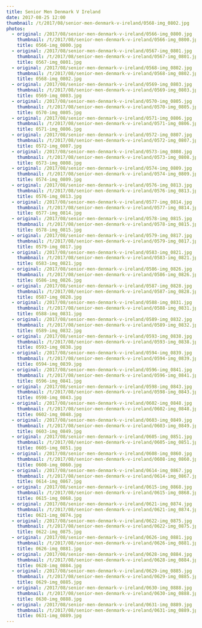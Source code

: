 ```yaml
---
title: Senior Men Denmark V Ireland
date: 2017-08-25 12:00
thumbnail: /t/2017/08/senior-men-denmark-v-ireland/0568-img_0802.jpg
photos:
  - original: /2017/08/senior-men-denmark-v-ireland/0566-img_0800.jpg
    thumbnail: /t/2017/08/senior-men-denmark-v-ireland/0566-img_0800.jpg
    title: 0566-img_0800.jpg
  - original: /2017/08/senior-men-denmark-v-ireland/0567-img_0801.jpg
    thumbnail: /t/2017/08/senior-men-denmark-v-ireland/0567-img_0801.jpg
    title: 0567-img_0801.jpg
  - original: /2017/08/senior-men-denmark-v-ireland/0568-img_0802.jpg
    thumbnail: /t/2017/08/senior-men-denmark-v-ireland/0568-img_0802.jpg
    title: 0568-img_0802.jpg
  - original: /2017/08/senior-men-denmark-v-ireland/0569-img_0803.jpg
    thumbnail: /t/2017/08/senior-men-denmark-v-ireland/0569-img_0803.jpg
    title: 0569-img_0803.jpg
  - original: /2017/08/senior-men-denmark-v-ireland/0570-img_0805.jpg
    thumbnail: /t/2017/08/senior-men-denmark-v-ireland/0570-img_0805.jpg
    title: 0570-img_0805.jpg
  - original: /2017/08/senior-men-denmark-v-ireland/0571-img_0806.jpg
    thumbnail: /t/2017/08/senior-men-denmark-v-ireland/0571-img_0806.jpg
    title: 0571-img_0806.jpg
  - original: /2017/08/senior-men-denmark-v-ireland/0572-img_0807.jpg
    thumbnail: /t/2017/08/senior-men-denmark-v-ireland/0572-img_0807.jpg
    title: 0572-img_0807.jpg
  - original: /2017/08/senior-men-denmark-v-ireland/0573-img_0808.jpg
    thumbnail: /t/2017/08/senior-men-denmark-v-ireland/0573-img_0808.jpg
    title: 0573-img_0808.jpg
  - original: /2017/08/senior-men-denmark-v-ireland/0574-img_0809.jpg
    thumbnail: /t/2017/08/senior-men-denmark-v-ireland/0574-img_0809.jpg
    title: 0574-img_0809.jpg
  - original: /2017/08/senior-men-denmark-v-ireland/0576-img_0813.jpg
    thumbnail: /t/2017/08/senior-men-denmark-v-ireland/0576-img_0813.jpg
    title: 0576-img_0813.jpg
  - original: /2017/08/senior-men-denmark-v-ireland/0577-img_0814.jpg
    thumbnail: /t/2017/08/senior-men-denmark-v-ireland/0577-img_0814.jpg
    title: 0577-img_0814.jpg
  - original: /2017/08/senior-men-denmark-v-ireland/0578-img_0815.jpg
    thumbnail: /t/2017/08/senior-men-denmark-v-ireland/0578-img_0815.jpg
    title: 0578-img_0815.jpg
  - original: /2017/08/senior-men-denmark-v-ireland/0579-img_0817.jpg
    thumbnail: /t/2017/08/senior-men-denmark-v-ireland/0579-img_0817.jpg
    title: 0579-img_0817.jpg
  - original: /2017/08/senior-men-denmark-v-ireland/0583-img_0821.jpg
    thumbnail: /t/2017/08/senior-men-denmark-v-ireland/0583-img_0821.jpg
    title: 0583-img_0821.jpg
  - original: /2017/08/senior-men-denmark-v-ireland/0586-img_0826.jpg
    thumbnail: /t/2017/08/senior-men-denmark-v-ireland/0586-img_0826.jpg
    title: 0586-img_0826.jpg
  - original: /2017/08/senior-men-denmark-v-ireland/0587-img_0828.jpg
    thumbnail: /t/2017/08/senior-men-denmark-v-ireland/0587-img_0828.jpg
    title: 0587-img_0828.jpg
  - original: /2017/08/senior-men-denmark-v-ireland/0588-img_0831.jpg
    thumbnail: /t/2017/08/senior-men-denmark-v-ireland/0588-img_0831.jpg
    title: 0588-img_0831.jpg
  - original: /2017/08/senior-men-denmark-v-ireland/0589-img_0832.jpg
    thumbnail: /t/2017/08/senior-men-denmark-v-ireland/0589-img_0832.jpg
    title: 0589-img_0832.jpg
  - original: /2017/08/senior-men-denmark-v-ireland/0593-img_0838.jpg
    thumbnail: /t/2017/08/senior-men-denmark-v-ireland/0593-img_0838.jpg
    title: 0593-img_0838.jpg
  - original: /2017/08/senior-men-denmark-v-ireland/0594-img_0839.jpg
    thumbnail: /t/2017/08/senior-men-denmark-v-ireland/0594-img_0839.jpg
    title: 0594-img_0839.jpg
  - original: /2017/08/senior-men-denmark-v-ireland/0596-img_0841.jpg
    thumbnail: /t/2017/08/senior-men-denmark-v-ireland/0596-img_0841.jpg
    title: 0596-img_0841.jpg
  - original: /2017/08/senior-men-denmark-v-ireland/0598-img_0843.jpg
    thumbnail: /t/2017/08/senior-men-denmark-v-ireland/0598-img_0843.jpg
    title: 0598-img_0843.jpg
  - original: /2017/08/senior-men-denmark-v-ireland/0602-img_0848.jpg
    thumbnail: /t/2017/08/senior-men-denmark-v-ireland/0602-img_0848.jpg
    title: 0602-img_0848.jpg
  - original: /2017/08/senior-men-denmark-v-ireland/0603-img_0849.jpg
    thumbnail: /t/2017/08/senior-men-denmark-v-ireland/0603-img_0849.jpg
    title: 0603-img_0849.jpg
  - original: /2017/08/senior-men-denmark-v-ireland/0605-img_0851.jpg
    thumbnail: /t/2017/08/senior-men-denmark-v-ireland/0605-img_0851.jpg
    title: 0605-img_0851.jpg
  - original: /2017/08/senior-men-denmark-v-ireland/0608-img_0860.jpg
    thumbnail: /t/2017/08/senior-men-denmark-v-ireland/0608-img_0860.jpg
    title: 0608-img_0860.jpg
  - original: /2017/08/senior-men-denmark-v-ireland/0614-img_0867.jpg
    thumbnail: /t/2017/08/senior-men-denmark-v-ireland/0614-img_0867.jpg
    title: 0614-img_0867.jpg
  - original: /2017/08/senior-men-denmark-v-ireland/0615-img_0868.jpg
    thumbnail: /t/2017/08/senior-men-denmark-v-ireland/0615-img_0868.jpg
    title: 0615-img_0868.jpg
  - original: /2017/08/senior-men-denmark-v-ireland/0621-img_0874.jpg
    thumbnail: /t/2017/08/senior-men-denmark-v-ireland/0621-img_0874.jpg
    title: 0621-img_0874.jpg
  - original: /2017/08/senior-men-denmark-v-ireland/0622-img_0875.jpg
    thumbnail: /t/2017/08/senior-men-denmark-v-ireland/0622-img_0875.jpg
    title: 0622-img_0875.jpg
  - original: /2017/08/senior-men-denmark-v-ireland/0626-img_0881.jpg
    thumbnail: /t/2017/08/senior-men-denmark-v-ireland/0626-img_0881.jpg
    title: 0626-img_0881.jpg
  - original: /2017/08/senior-men-denmark-v-ireland/0628-img_0884.jpg
    thumbnail: /t/2017/08/senior-men-denmark-v-ireland/0628-img_0884.jpg
    title: 0628-img_0884.jpg
  - original: /2017/08/senior-men-denmark-v-ireland/0629-img_0885.jpg
    thumbnail: /t/2017/08/senior-men-denmark-v-ireland/0629-img_0885.jpg
    title: 0629-img_0885.jpg
  - original: /2017/08/senior-men-denmark-v-ireland/0630-img_0888.jpg
    thumbnail: /t/2017/08/senior-men-denmark-v-ireland/0630-img_0888.jpg
    title: 0630-img_0888.jpg
  - original: /2017/08/senior-men-denmark-v-ireland/0631-img_0889.jpg
    thumbnail: /t/2017/08/senior-men-denmark-v-ireland/0631-img_0889.jpg
    title: 0631-img_0889.jpg
---
```

